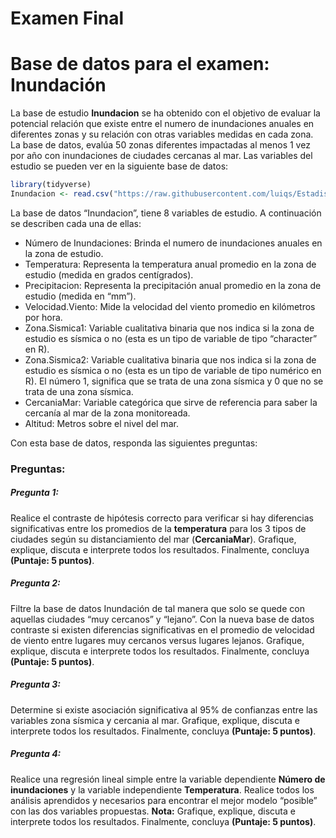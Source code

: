 Examen Final
================

# Base de datos para el examen: Inundación

La base de estudio **Inundacion** se ha obtenido con el objetivo de
evaluar la potencial relación que existe entre el numero de inundaciones
anuales en diferentes zonas y su relación con otras variables medidas en
cada zona. La base de datos, evalúa 50 zonas diferentes impactadas al
menos 1 vez por año con inundaciones de ciudades cercanas al mar. Las
variables del estudio se pueden ver en la siguiente base de datos:

``` r
library(tidyverse)
Inundacion <- read.csv("https://raw.githubusercontent.com/luiqs/Estadistica-Aplicada/main/PDB/Inundacion.csv")
```

La base de datos “Inundacion”, tiene 8 variables de estudio. A
continuación se describen cada una de ellas:

-   Número de Inundaciones: Brinda el numero de inundaciones anuales en
    la zona de estudio.
-   Temperatura: Representa la temperatura anual promedio en la zona de
    estudio (medida en grados centígrados).
-   Precipitacion: Representa la precipitación anual promedio en la zona
    de estudio (medida en “mm”).
-   Velocidad.Viento: Mide la velocidad del viento promedio en
    kilómetros por hora.
-   Zona.Sismica1: Variable cualitativa binaria que nos indica si la
    zona de estudio es sísmica o no (esta es un tipo de variable de tipo
    “character” en R).
-   Zona.Sismica2: Variable cualitativa binaria que nos indica si la
    zona de estudio es sísmica o no (esta es un tipo de variable de tipo
    numérico en R). El número 1, significa que se trata de una zona
    sísmica y 0 que no se trata de una zona sísmica.
-   CercaniaMar: Variable categórica que sirve de referencia para saber
    la cercanía al mar de la zona monitoreada.
-   Altitud: Metros sobre el nivel del mar.

Con esta base de datos, responda las siguientes preguntas:

### Preguntas:

##### Pregunta 1:

Realice el contraste de hipótesis correcto para verificar si hay
diferencias significativas entre los promedios de la **temperatura**
para los 3 tipos de ciudades según su distanciamiento del mar
(**CercaniaMar**). Grafique, explique, discuta e interprete todos los
resultados. Finalmente, concluya **(Puntaje: 5 puntos)**.

##### Pregunta 2:

Filtre la base de datos Inundación de tal manera que solo se quede con
aquellas ciudades “muy cercanos” y “lejano”. Con la nueva base de datos
contraste si existen diferencias significativas en el promedio de
velocidad de viento entre lugares muy cercanos versus lugares lejanos.
Grafique, explique, discuta e interprete todos los resultados.
Finalmente, concluya **(Puntaje: 5 puntos)**.

##### Pregunta 3:

Determine si existe asociación significativa al 95% de confianzas entre
las variables zona sísmica y cercania al mar. Grafique, explique,
discuta e interprete todos los resultados. Finalmente, concluya
**(Puntaje: 5 puntos)**.

##### Pregunta 4:

Realice una regresión lineal simple entre la variable dependiente
**Número de inundaciones** y la variable independiente **Temperatura**.
Realice todos los análisis aprendidos y necesarios para encontrar el
mejor modelo “posible” con las dos variables propuestas. **Nota:**
Grafique, explique, discuta e interprete todos los resultados.
Finalmente, concluya **(Puntaje: 5 puntos)**.
